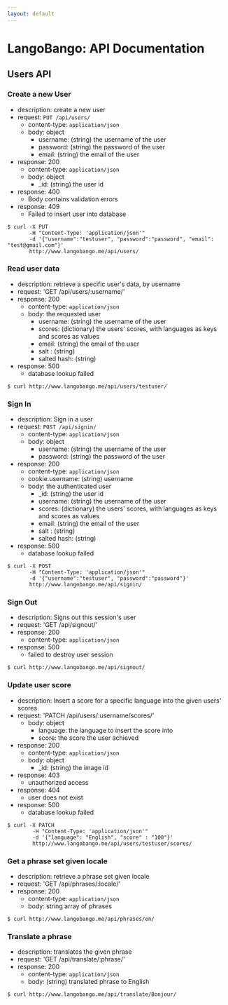 ```yaml
---
layout: default
---
```


# LangoBango: API Documentation

## Users API


### Create a new User

- description: create a new user
- request: `PUT /api/users/`
    - content-type: `application/json`
    - body: object
      - username: (string) the username of the user
      - password: (string) the password of the user
      - email: (string) the email of the user
- response: 200
    - content-type: `application/json`
    - body: object
      - _id: (string) the user id
- response: 400
	- Body contains validation errors
- response: 409
	- Failed to insert user into database

``` 
$ curl -X PUT 
       -H "Content-Type: 'application/json'" 
       -d '{"username":"testuser", "password":"password", "email": "test@gmail.com"}'
       http://www.langobango.me/api/users/
```


### Read user data

- description: retrieve a specific user's data, by username
- request: 'GET /api/users/:username/'
- response: 200
    - content-type: `application/json`
    - body: the requested user
      - username: (string) the username of the user
	  - scores: (dictionary) the users' scores, with languages as keys and scores as values
	  - email: (string) the email of the user
	  - salt : (string)
      - salted hash: (string)
- response: 500
	- database lookup failed
 
``` 
$ curl http://www.langobango.me/api/users/testuser/
``` 


### Sign In

- description: Sign in a user
- request: `POST /api/signin/`
    - content-type: `application/json`
    - body: object
      - username: (string) the username of the user
      - password: (string) the password of the user
- response: 200
    - content-type: `application/json`
	- cookie.username: (string) username
    - body: the authenticated user
      - _id: (string) the user id      
	  - username: (string) the username of the user
	  - scores: (dictionary) the users' scores, with languages as keys and scores as values
	  - email: (string) the email of the user
	  - salt : (string)
      - salted hash: (string)
- response: 500
	- database lookup failed

``` 
$ curl -X POST 
       -H "Content-Type: 'application/json'" 
       -d '{"username":"testuser", "password":"password"}'
       http://www.langobango.me/api/signin/
```


### Sign Out

- description: Signs out this session's user
- request: 'GET /api/signout/'
- response: 200
    - content-type: `application/json`
- response: 500
	- failed to destroy user session

```
$ curl http://www.langobango.me/api/signout/
```
  
###  Update user score

- description: Insert a score for a specific language into the given users' scores
- request: 'PATCH /api/users/:username/scores/'
	- body: object
		- language: the language to insert the score into
		- score: the score the user achieved
- response: 200
    - content-type: `application/json`
    - body: object
      - _id: (string) the image id
- response: 403
    - unauthorized access
- response: 404
	- user does not exist
- response: 500
	- database lookup failed

``` 
$ curl -X PATCH
		-H "Content-Type: 'application/json'" 
		-d '{"language": "English", "score" : "100"}'
		http://www.langobango.me/api/users/testuser/scores/
```

### Get a phrase set given locale

- description: retrieve a phrase set given locale
- request: 'GET /api/phrases/:locale/'
- response: 200
    - content-type: `application/json`
    - body: string array of phrases
 
``` 
$ curl http://www.langobango.me/api/phrases/en/
``` 

### Translate a phrase

- description: translates the given phrase
- request: 'GET /api/translate/:phrase/'
- response: 200
    - content-type: `application/json`
    - body: (string) translated phrase to English 
 
``` 
$ curl http://www.langobango.me/api/translate/Bonjour/
``` 